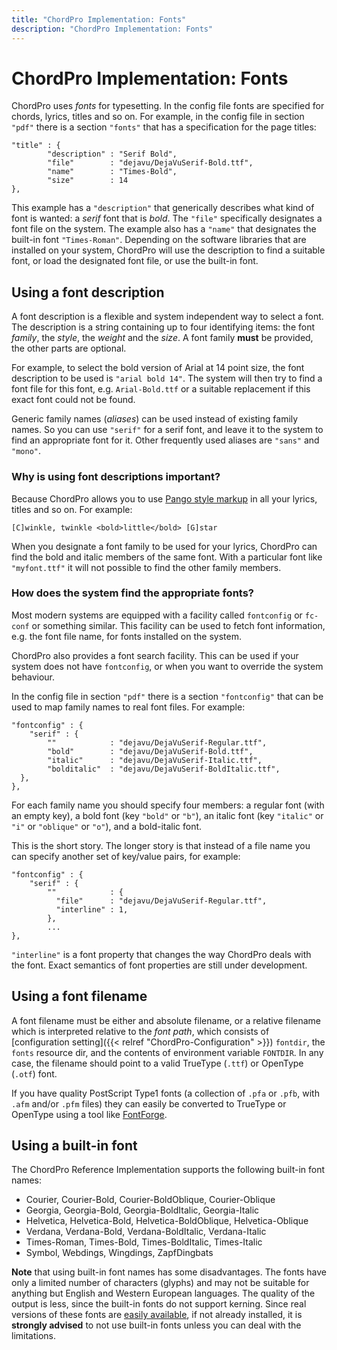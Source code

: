 ```yaml
---
title: "ChordPro Implementation: Fonts"
description: "ChordPro Implementation: Fonts"
---
```


# ChordPro Implementation: Fonts

ChordPro uses _fonts_ for typesetting. In the config file fonts are specified for  chords, lyrics, titles and so on. For example, in the config file in section `"pdf"` there is a section `"fonts"` that has a specification for the page titles:

    "title" : {
		    "description" : "Serif Bold",
		    "file"        : "dejavu/DejaVuSerif-Bold.ttf",
		    "name"        : "Times-Bold",
		    "size"        : 14
    },

This example has a `"description"` that generically describes what kind of font is wanted: a _serif_ font that is _bold_.
The `"file"` specifically designates a font file on the system.
The example also has a `"name"` that designates the built-in font `"Times-Roman"`. Depending on the software libraries that are installed on your system, ChordPro will use the description to find a suitable font, or load the designated font file, or use the built-in font.

## Using a font description

A font description is a flexible and system independent way to
select a font. The description is a string containing up to four identifying items: the font *family*, the *style*, the *weight* and the *size*. A font family
**must** be provided, the other parts are optional.

For example, to select the bold version of Arial at 14 point size, the
font description to be used is `"arial bold 14"`. The system will
then try to find a font file for this font, e.g. `Arial-Bold.ttf` or a
suitable replacement if this exact font could not be found.

Generic family names (*aliases*) can be used instead of existing family
names. So you can use `"serif"` for a serif font, and leave it to the
system to find an appropriate font for it. Other frequently used
aliases are `"sans"` and `"mono"`.

### Why is using font descriptions important?

Because ChordPro allows you to use [Pango style markup](https://developer.gnome.org/pygtk/stable/pango-markup-language.html) in all your lyrics, titles and so on. For example:

    [C]winkle, twinkle <bold>little</bold> [G]star

When you designate a font family to be used for your lyrics, ChordPro can find the bold and italic members of the same font. With a particular font like `"myfont.ttf"` it will not possible to find the other family members.

### How does the system find the appropriate fonts?

Most modern systems are equipped with a facility called `fontconfig` or `fc-conf` or something similar. This facility can be used to fetch font information, e.g. the font file name, for fonts installed on the system.

ChordPro also provides a font search facility. This can be used if your system does not have `fontconfig`, or when you want to override the system behaviour.

In the config file in section `"pdf"` there is a section `"fontconfig"` that can be used to map family names to real font files. For example:

    "fontconfig" : {
	    "serif" : {
		    ""            : "dejavu/DejaVuSerif-Regular.ttf",
		    "bold"        : "dejavu/DejaVuSerif-Bold.ttf",
		    "italic"      : "dejavu/DejaVuSerif-Italic.ttf",
		    "bolditalic"  : "dejavu/DejaVuSerif-BoldItalic.ttf",
      },
    },

For each family name you should specify four members: a regular font (with an empty key), a bold font (key `"bold"` or `"b"`), an italic font (key `"italic"` or `"i"` or `"oblique"` or `"o"`), and a bold-italic font.

This is the short story. The longer story is that instead of a file name you can specify another set of key/value pairs, for example:

    "fontconfig" : {
	    "serif" : {
		    ""            : {
		      "file"      : "dejavu/DejaVuSerif-Regular.ttf",
		      "interline" : 1,
		    },
		    ...
    },

`"interline"` is a font property that changes the way ChordPro deals with the font. Exact semantics of font properties are still under development.

## Using a font filename

A font filename must be either and absolute filename, or a relative
filename which is interpreted relative to the _font path_, which
consists of [configuration setting]({{< relref "ChordPro-Configuration" >}})
`fontdir`, the `fonts` resource dir, and the contents of environment
variable `FONTDIR`. In any case, the filename should point to a valid
TrueType (`.ttf`) or OpenType (`.otf`) font.

If you have quality PostScript Type1 fonts (a collection of `.pfa` or `.pfb`, with `.afm` and/or `.pfm` files) they can easily be converted to TrueType or OpenType using a tool like [FontForge](https://fontforge.github.io/).

## Using a built-in font

The ChordPro Reference Implementation supports the following built-in
font names:

* Courier, Courier-Bold, Courier-BoldOblique, Courier-Oblique
* Georgia, Georgia-Bold, Georgia-BoldItalic, Georgia-Italic
* Helvetica, Helvetica-Bold, Helvetica-BoldOblique, Helvetica-Oblique
* Verdana, Verdana-Bold, Verdana-BoldItalic, Verdana-Italic
* Times-Roman, Times-Bold, Times-BoldItalic, Times-Italic 
* Symbol, Webdings, Wingdings, ZapfDingbats

**Note** that using built-in font names has some disadvantages. The
fonts have only a limited number of characters (glyphs) and may not be
suitable for anything but English and Western European languages. The
quality of the output is less, since the built-in fonts do not support
kerning. Since real versions of these fonts are [easily
available](http://mscorefonts2.sourceforge.net/), if not already
installed, it is **strongly advised** to not use built-in fonts unless
you can deal with the limitations.

